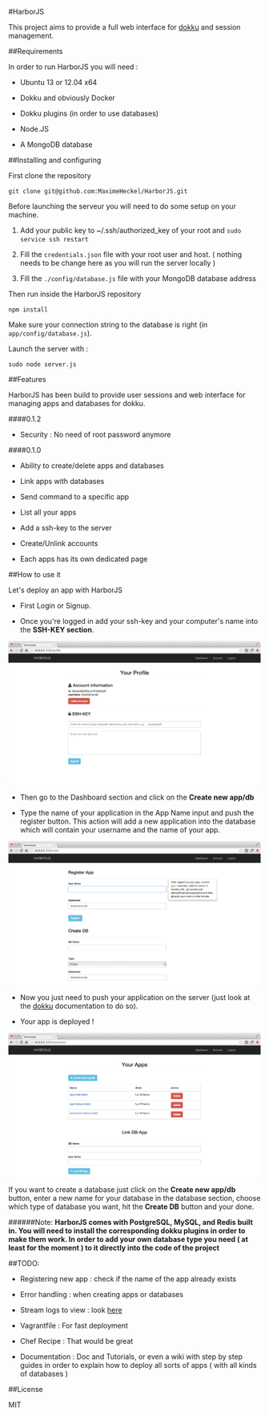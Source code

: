#HarborJS

This project aims to provide a full web interface for [dokku](https://github.com/progrium/dokku) and session management.

##Requirements

In order to run HarborJS you will need :

- Ubuntu 13 or 12.04 x64 

- Dokku and obviously Docker

- Dokku plugins (in order to use databases)

- Node.JS

- A MongoDB database 


##Installing and configuring


First clone the repository

```
git clone git@github.com:MaximeHeckel/HarborJS.git
```

Before launching the serveur you will need to do some setup on your machine.

1. Add your public key to ~/.ssh/authorized_key of your root and <code>sudo service ssh restart</code>

2. Fill the <code>credentials.json</code> file with your root user and host. ( nothing needs to be change here as you will run the server locally )

3. Fill the <code>./config/database.js</code> file with your MongoDB database address


Then run inside the HarborJS repository

```
npm install 

```

Make sure your connection string to the database is right (in `app/config/database.js`).


Launch the server with : 

```
sudo node server.js
```

##Features


HarborJS has been build to provide user sessions and web interface for managing apps and databases for dokku.

####0.1.2

- Security :  No need of root password anymore

####0.1.0

- Ability to create/delete apps and databases

- Link apps with databases

- Send command to a specific app

- List all your apps

- Add a ssh-key to the server

- Create/Unlink accounts

- Each apps has its own dedicated page


##How to use it


Let's deploy an app with HarborJS

- First Login or Signup. 

- Once you're logged in add your ssh-key and your computer's name into the **SSH-KEY section**.

<img src="/public/img/HarborJS.png">

- Then go to the Dashboard section and click on the **Create new app/db** 

- Type the name of your application in the App Name input
and push the register button. This action will add a new application into the database which will contain your username and the name of your app.

<img src="/public/img/HarborJS2.png">

- Now you just need to push your application on the server (just look at the [dokku](https://github.com/progrium/dokku) documentation to do so).

- Your app is deployed !

<img src="/public/img/HarborJS3.png">


If you want to create a database just click on the **Create new app/db** button, enter a new name for your database in the database section, choose which type of database you want, hit the **Create DB** button and your done.


######Note: 
<strong>HarborJS comes with PostgreSQL, MySQL, and Redis built in. You will need to install the corresponding dokku plugins in order to make them work. In order to add your own database type you need ( at least for the moment ) to it directly into the code of the project</strong> 

##TODO:


- Registering new app : check if the name of the app already exists

- Error handling : when creating apps or databases

- Stream logs to view : look [here](http://stackoverflow.com/questions/22594313/docker-api-show-container-logs-in-a-webpage)

- Vagrantfile : For fast deployment

- Chef Recipe : That would be great

- Documentation : Doc and Tutorials, or even a wiki with step by step guides in order to explain how to deploy all sorts of apps ( with all kinds of databases )


##License

MIT
